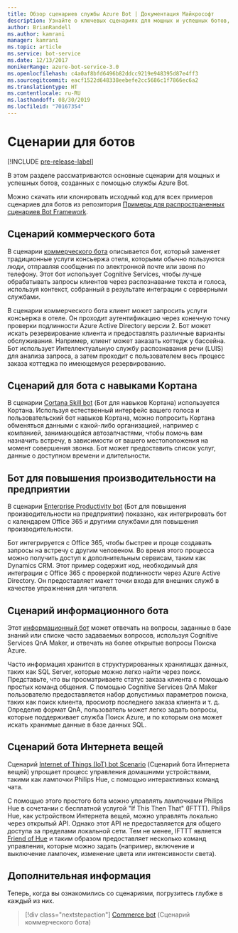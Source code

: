 ```yaml
---
title: Обзор сценариев службы Azure Bot | Документация Майкрософт
description: Узнайте о ключевых сценариях для мощных и успешных ботов, созданных с помощью службы Azure Bot.
author: BrianRandell
ms.author: kamrani
manager: kamrani
ms.topic: article
ms.service: bot-service
ms.date: 12/13/2017
monikerRange: azure-bot-service-3.0
ms.openlocfilehash: c4a0af8bfd6496b82ddcc9219e948395d87e4ff3
ms.sourcegitcommit: eacf1522d648338eebefe2cc5686c1f7866ec6a2
ms.translationtype: HT
ms.contentlocale: ru-RU
ms.lasthandoff: 08/30/2019
ms.locfileid: "70167354"
---
```

# <a name="bot-scenarios"></a>Сценарии для ботов

[!INCLUDE [pre-release-label](includes/pre-release-label-v3.md)]

В этом разделе рассматриваются основные сценарии для мощных и успешных ботов, созданных с помощью службы Azure Bot.

Можно скачать или клонировать исходный код для всех примеров сценариев для ботов из репозитория [Примеры для распространенных сценариев Bot Framework](https://aka.ms/abs-scenarios).

## <a name="commerce-bot-scenario"></a>Сценарий коммерческого бота
В сценарии [коммерческого бота](bot-service-scenario-commerce.md) описывается бот, который заменяет традиционные услуги консьержа отеля, которыми обычно пользуются люди, отправляя сообщения по электронной почте или звоня по телефону. Этот бот использует Cognitive Services, чтобы лучше обрабатывать запросы клиентов через распознавание текста и голоса, используя контекст, собранный в результате интеграции с серверными службами.

В сценарии коммерческого бота клиент может запросить услуги консьержа в отеле. Он проходит аутентификацию через конечную точку проверки подлинности Azure Active Directory версии 2. Бот может искать резервирование клиента и предоставлять различные варианты обслуживания. Например, клиент может заказать коттедж у бассейна. Бот использует Интеллектуальную службу распознавания речи (LUIS) для анализа запроса, а затем проходит с пользователем весь процесс заказа коттеджа по имеющемуся резервированию.

## <a name="cortana-skill-bot-scenario"></a>Сценарий для бота с навыками Кортана
В сценарии [Cortana Skill bot](bot-service-scenario-cortana-skill.md) (Бот для навыков Кортана) используется Кортана. Используя естественный интерфейс вашего голоса и пользовательский бот навыков Кортана, можно попросить Кортана обменяться данными с какой-либо организацией, например с компанией, занимающейся автозапчастями, чтобы помочь вам назначить встречу, в зависимости от вашего местоположения на момент совершения звонка. Бот может предоставить список услуг, данные о доступном времени и длительности.

## <a name="enterprise-productivity-bot-scenario"></a>Бот для повышения производительности на предприятии
В сценарии [Enterprise Productivity bot](bot-service-scenario-enterprise-productivity.md) (Бот для повышения производительности на предприятии) показано, как интегрировать бот с календарем Office 365 и другими службами для повышения производительности.

Бот интегрируется с Office 365, чтобы быстрее и проще создавать запросы на встречу с другим человеком. Во время этого процесса можно получить доступ к дополнительным сервисам, таким как Dynamics CRM. Этот пример содержит код, необходимый для интеграции с Office 365 с проверкой подлинности через Azure Active Directory. Он предоставляет макет точки входа для внешних служб в качестве упражнения для читателя.

## <a name="information-bot-scenario"></a>Сценарий информационного бота
Этот [информационный бот](bot-service-scenario-informational.md) может отвечать на вопросы, заданные в базе знаний или списке часто задаваемых вопросов, используя Cognitive Services QnA Maker, и отвечать на более открытые вопросы Поиска Azure.

Часто информация хранится в структурированных хранилищах данных, таких как SQL Server, которые можно легко найти через поиск. Представьте, что вы просматриваете статус заказа клиента с помощью простых команд общения. С помощью Cognitive Services QnA Maker пользователю предоставляется набор допустимых параметров поиска, таких как поиск клиента, просмотр последнего заказа клиента и т. д. Определив формат QnA, пользователь может легко задать вопросы, которые поддерживает служба Поиск Azure, и по которым она может искать хранимые данные в базе данных SQL.

## <a name="iot-bot-scenario"></a>Сценарий бота Интернета вещей
Сценарий [Internet of Things (IoT) bot Scenario](bot-service-scenario-internet-things.md) (Сценарий бота Интернета вещей) упрощает процесс управления домашними устройствами, такими как лампочки Philips Hue, с помощью интерактивных команд чата.

С помощью этого простого бота можно управлять лампочками Philips Hue в сочетании с бесплатной услугой "If This Then That" (IFTTT). Philips Hue, как устройством Интернета вещей, можно управлять локально через открытый API. Однако этот API не предоставляется для общего доступа за пределами локальной сети. Тем не менее, IFTTT является [Friend of Hue](http://www2.meethue.com/friends-of-hue/ifttt/) и таким образом предоставляет несколько команд управления, которые можно задать (например, включение и выключение лампочек, изменение цвета или интенсивности света).

## <a name="next-steps"></a>Дополнительная информация
Теперь, когда вы ознакомились со сценариями, погрузитесь глубже в каждый из них.

> [!div class="nextstepaction"]
> [Commerce bot](bot-service-scenario-commerce.md) (Сценарий коммерческого бота)
